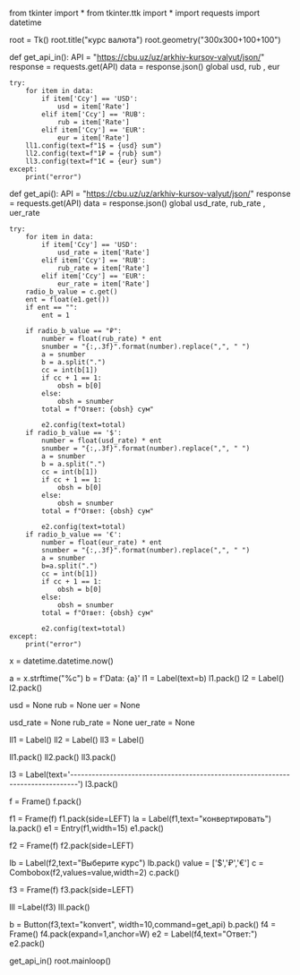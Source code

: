 from tkinter import *
from tkinter.ttk import *
import requests
import datetime

root = Tk()
root.title("курс валюта")
root.geometry("300x300+100+100")

def get_api_in():
    API = "https://cbu.uz/uz/arkhiv-kursov-valyut/json/"
    response = requests.get(API)
    data = response.json()
    global usd, rub , eur

    try:
        for item in data:
            if item['Ccy'] == 'USD':
                usd = item['Rate']
            elif item['Ccy'] == 'RUB':
                rub = item['Rate']
            elif item['Ccy'] == 'EUR':
                eur = item['Rate']
        ll1.config(text=f"1$ = {usd} sum")
        ll2.config(text=f"1₽ = {rub} sum")
        ll3.config(text=f"1€ = {eur} sum")
    except:
        print("error")





def get_api():
    API = "https://cbu.uz/uz/arkhiv-kursov-valyut/json/"
    response = requests.get(API)
    data = response.json()
    global usd_rate, rub_rate , uer_rate

    try:
        for item in data:
            if item['Ccy'] == 'USD':
                usd_rate = item['Rate']
            elif item['Ccy'] == 'RUB':
                rub_rate = item['Rate']
            elif item['Ccy'] == 'EUR':
                eur_rate = item['Rate']
        radio_b_value = c.get()
        ent = float(e1.get())
        if ent == "":
            ent = 1

        if radio_b_value == "₽":
            number = float(rub_rate) * ent
            snumber = "{:,.3f}".format(number).replace(",", " ")
            a = snumber
            b = a.split(".")
            cc = int(b[1])
            if cc + 1 == 1:
                obsh = b[0]
            else:
                obsh = snumber
            total = f"Ответ: {obsh} сум"

            e2.config(text=total)
        if radio_b_value == '$':
            number = float(usd_rate) * ent
            snumber = "{:,.3f}".format(number).replace(",", " ")
            a = snumber
            b = a.split(".")
            cc = int(b[1])
            if cc + 1 == 1:
                obsh = b[0]
            else:
                obsh = snumber
            total = f"Ответ: {obsh} сум"

            e2.config(text=total)
        if radio_b_value == '€':
            number = float(eur_rate) * ent
            snumber = "{:,.3f}".format(number).replace(",", " ")
            a = snumber
            b=a.split(".")
            cc = int(b[1])
            if cc + 1 == 1:
                obsh = b[0]
            else:
                obsh = snumber
            total = f"Ответ: {obsh} сум"

            e2.config(text=total)
    except:
        print("error")

x = datetime.datetime.now()


a =  x.strftime("%c")
b = f'Data: {a}'
l1 = Label(text=b)
l1.pack()
l2 = Label()
l2.pack()






usd = None
rub = None
uer = None

usd_rate = None
rub_rate = None
uer_rate = None


ll1 = Label()
ll2 = Label()
ll3 = Label()

ll1.pack()
ll2.pack()
ll3.pack()

l3 = Label(text='--------------------------------------------------------------------------------')
l3.pack()

f = Frame()
f.pack()


f1 = Frame(f)
f1.pack(side=LEFT)
la = Label(f1,text="конвертировать")
la.pack()
e1 = Entry(f1,width=15)
e1.pack()

f2 = Frame(f)
f2.pack(side=LEFT)

lb = Label(f2,text="Выберите курс")
lb.pack()
value = ['$','₽','€']
c = Combobox(f2,values=value,width=2)
c.pack()

f3 = Frame(f)
f3.pack(side=LEFT)



lll =Label(f3)
lll.pack()


b = Button(f3,text="konvert", width=10,command=get_api)
b.pack()
f4 = Frame()
f4.pack(expand=1,anchor=W)
e2 = Label(f4,text="Ответ:")
e2.pack()



get_api_in()
root.mainloop()
